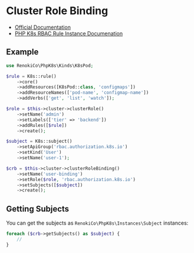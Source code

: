 # Cluster Role Binding

- [Official Documentation](https://kubernetes.io/docs/reference/access-authn-authz/rbac/)
- [PHP K8s RBAC Rule Instance Documenation](../instances/Rules.md)

## Example

```php
use RenokiCo\PhpK8s\Kinds\K8sPod;

$rule = K8s::rule()
    ->core()
    ->addResources([K8sPod::class, 'configmaps'])
    ->addResourceNames(['pod-name', 'configmap-name'])
    ->addVerbs(['get', 'list', 'watch']);

$role = $this->cluster->clusterRole()
    ->setName('admin')
    ->setLabels(['tier' => 'backend'])
    ->addRules([$rule])
    ->create();

$subject = K8s::subject()
    ->setApiGroup('rbac.authorization.k8s.io')
    ->setKind('User')
    ->setName('user-1');

$crb = $this->cluster->clusterRoleBinding()
    ->setName('user-binding')
    ->setRole($role, 'rbac.authorization.k8s.io')
    ->setSubjects([$subject])
    ->create();
```

## Getting Subjects

You can get the subjects as `RenokiCo\PhpK8s\Instances\Subject` instances:

```php
foreach ($crb->getSubjects() as $subject) {
    //
}
```
